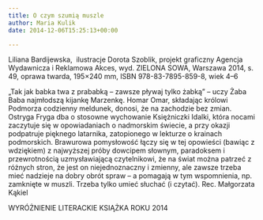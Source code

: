 ```yaml
---
title: O czym szumią muszle
author: Maria Kulik
date: 2014-12-06T15:25:13+00:00

---
```

Liliana Bardijewska,  ilustracje Dorota Szoblik, projekt graficzny Agencja Wydawnicza i Reklamowa Akces, wyd. ZIELONA SOWA, Warszawa 2014, s. 49, oprawa twarda, 195&#215;240 mm, ISBN 978-83-7895-859-8, wiek 4–6

„Tak jak babka twa z prababką – zawsze pływaj tylko żabką” – uczy Żaba Baba najmłodszą kijankę Marzenkę. Homar Omar, składając królowi Podmorza codzienny meldunek, donosi, że na zachodzie bez zmian. Ostryga Fryga dba o stosowne wychowanie Księżniczki Idalki, która nocami zaczytuje się w opowiadaniach o nadmorskim świecie, a przy okazji podpatruje pięknego latarnika, zatopionego w lekturze o krainach podmorskich. Brawurowa pomysłowość łączy się w tej opowieści (bawiąc z wdziękiem) z najwyższej próby dowcipem słownym, paradoksem i przewrotnością uzmysławiającą czytelnikowi, że na świat można patrzeć z różnych stron, że jest on niejednoznaczny i zmienny, ale zawsze trzeba mieć nadzieje na dobry obrót spraw – a pomagają w tym wspomnienia, np. zamknięte w muszli. Trzeba tylko umieć słuchać (i czytać). Rec. Małgorzata Kąkiel

WYRÓŻNIENIE LITERACKIE KSIĄŻKA ROKU 2014
